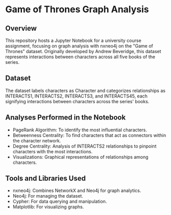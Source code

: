 # Game of Thrones Graph Analysis
## Overview
This repository hosts a Jupyter Notebook for a university course assignment, focusing on graph analysis with nxneo4j on the "Game of Thrones" dataset. Originally developed by Andrew Beveridge, this dataset represents interactions between characters across all five books of the series.

## Dataset
The dataset labels characters as Character and categorizes relationships as INTERACTS1, INTERACTS2, INTERACTS3, and INTERACTS45, each signifying interactions between characters across the series' books.

## Analyses Performed in the Notebook
* PageRank Algorithm: To identify the most influential characters.
* Betweenness Centrality: To find characters that act as connectors within the character network.
* Degree Centrality: Analysis of INTERACTS2 relationships to pinpoint characters with the most interactions.
* Visualizations: Graphical representations of relationships among characters.

## Tools and Libraries Used
* nxneo4j: Combines NetworkX and Neo4j for graph analytics.
* Neo4j: For managing the dataset.
* Cypher: For data querying and manipulation.
* Matplotlib: For visualizing graphs.
